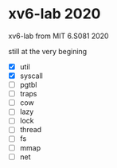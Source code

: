 # xv6-lab 2020
xv6-lab from MIT 6.S081 2020

still at the very begining

- [x] util
- [x] syscall
- [ ] pgtbl
- [ ] traps
- [ ] cow
- [ ] lazy
- [ ] lock
- [ ] thread
- [ ] fs
- [ ] mmap
- [ ] net
